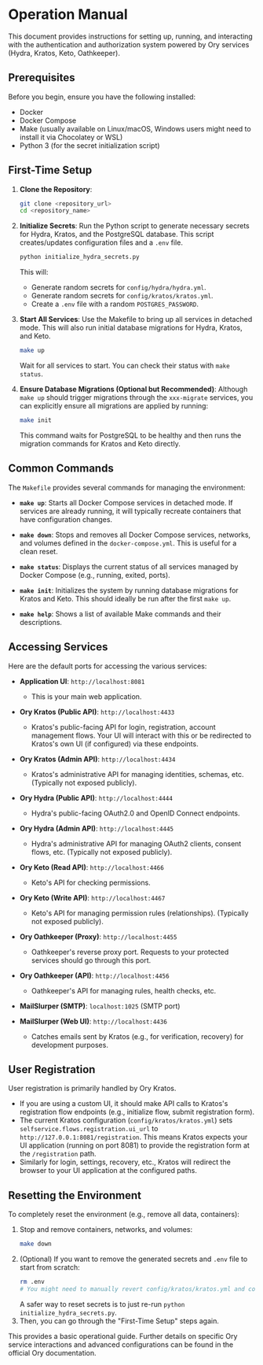 # Operation Manual

This document provides instructions for setting up, running, and interacting with the authentication and authorization system powered by Ory services (Hydra, Kratos, Keto, Oathkeeper).

## Prerequisites

Before you begin, ensure you have the following installed:
- Docker
- Docker Compose
- Make (usually available on Linux/macOS, Windows users might need to install it via Chocolatey or WSL)
- Python 3 (for the secret initialization script)

## First-Time Setup

1.  **Clone the Repository**:
    ```bash
    git clone <repository_url>
    cd <repository_name>
    ```

2.  **Initialize Secrets**:
    Run the Python script to generate necessary secrets for Hydra, Kratos, and the PostgreSQL database. This script creates/updates configuration files and a `.env` file.
    ```bash
    python initialize_hydra_secrets.py
    ```
    This will:
    - Generate random secrets for `config/hydra/hydra.yml`.
    - Generate random secrets for `config/kratos/kratos.yml`.
    - Create a `.env` file with a random `POSTGRES_PASSWORD`.

3.  **Start All Services**:
    Use the Makefile to bring up all services in detached mode. This will also run initial database migrations for Hydra, Kratos, and Keto.
    ```bash
    make up
    ```
    Wait for all services to start. You can check their status with `make status`.

4.  **Ensure Database Migrations (Optional but Recommended)**:
    Although `make up` should trigger migrations through the `xxx-migrate` services, you can explicitly ensure all migrations are applied by running:
    ```bash
    make init
    ```
    This command waits for PostgreSQL to be healthy and then runs the migration commands for Kratos and Keto directly.

## Common Commands

The `Makefile` provides several commands for managing the environment:

-   **`make up`**:
    Starts all Docker Compose services in detached mode. If services are already running, it will typically recreate containers that have configuration changes.

-   **`make down`**:
    Stops and removes all Docker Compose services, networks, and volumes defined in the `docker-compose.yml`. This is useful for a clean reset.

-   **`make status`**:
    Displays the current status of all services managed by Docker Compose (e.g., running, exited, ports).

-   **`make init`**:
    Initializes the system by running database migrations for Kratos and Keto. This should ideally be run after the first `make up`.

-   **`make help`**:
    Shows a list of available Make commands and their descriptions.

## Accessing Services

Here are the default ports for accessing the various services:

-   **Application UI**: `http://localhost:8081`
    -   This is your main web application.

-   **Ory Kratos (Public API)**: `http://localhost:4433`
    -   Kratos's public-facing API for login, registration, account management flows. Your UI will interact with this or be redirected to Kratos's own UI (if configured) via these endpoints.
-   **Ory Kratos (Admin API)**: `http://localhost:4434`
    -   Kratos's administrative API for managing identities, schemas, etc. (Typically not exposed publicly).

-   **Ory Hydra (Public API)**: `http://localhost:4444`
    -   Hydra's public-facing OAuth2.0 and OpenID Connect endpoints.
-   **Ory Hydra (Admin API)**: `http://localhost:4445`
    -   Hydra's administrative API for managing OAuth2 clients, consent flows, etc. (Typically not exposed publicly).

-   **Ory Keto (Read API)**: `http://localhost:4466`
    -   Keto's API for checking permissions.
-   **Ory Keto (Write API)**: `http://localhost:4467`
    -   Keto's API for managing permission rules (relationships). (Typically not exposed publicly).

-   **Ory Oathkeeper (Proxy)**: `http://localhost:4455`
    -   Oathkeeper's reverse proxy port. Requests to your protected services should go through this port.
-   **Ory Oathkeeper (API)**: `http://localhost:4456`
    -   Oathkeeper's API for managing rules, health checks, etc.

-   **MailSlurper (SMTP)**: `localhost:1025` (SMTP port)
-   **MailSlurper (Web UI)**: `http://localhost:4436`
    -   Catches emails sent by Kratos (e.g., for verification, recovery) for development purposes.

## User Registration

User registration is primarily handled by Ory Kratos.
-   If you are using a custom UI, it should make API calls to Kratos's registration flow endpoints (e.g., initialize flow, submit registration form).
-   The current Kratos configuration (`config/kratos/kratos.yml`) sets `selfservice.flows.registration.ui_url` to `http://127.0.0.1:8081/registration`. This means Kratos expects your UI application (running on port 8081) to provide the registration form at the `/registration` path.
-   Similarly for login, settings, recovery, etc., Kratos will redirect the browser to your UI application at the configured paths.

## Resetting the Environment

To completely reset the environment (e.g., remove all data, containers):
1.  Stop and remove containers, networks, and volumes:
    ```bash
    make down
    ```
2.  (Optional) If you want to remove the generated secrets and `.env` file to start from scratch:
    ```bash
    rm .env
    # You might need to manually revert config/kratos/kratos.yml and config/hydra/hydra.yml to their placeholder states or re-run initialize_hydra_secrets.py
    ```
    A safer way to reset secrets is to just re-run `python initialize_hydra_secrets.py`.
3.  Then, you can go through the "First-Time Setup" steps again.

This provides a basic operational guide. Further details on specific Ory service interactions and advanced configurations can be found in the official Ory documentation.
